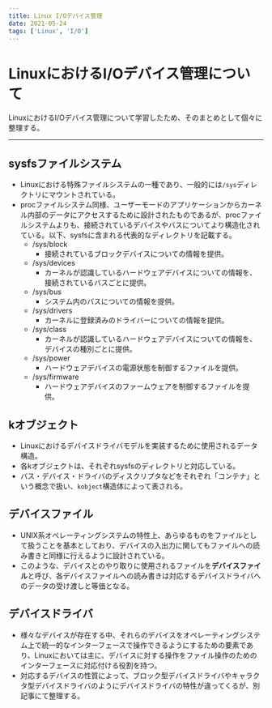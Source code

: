 ```yaml
---
title: Linux I/Oデバイス管理
date: 2021-05-24
tags: ['Linux', 'I/O']
---
```


# LinuxにおけるI/Oデバイス管理について
LinuxにおけるI/Oデバイス管理について学習したため、そのまとめとして個々に整理する。

---

## sysfsファイルシステム
- Linuxにおける特殊ファイルシステムの一種であり、一般的には`/sys`ディレクトリにマウントされている。
- procファイルシステム同様、ユーザーモードのアプリケーションからカーネル内部のデータにアクセスするために設計されたものであるが、procファイルシステムよりも、接続されているデバイスやバスについてより構造化されている。以下、sysfsに含まれる代表的なディレクトリを記載する。
  - /sys/block
	- 接続されているブロックデバイスについての情報を提供。
  - /sys/devices
	- カーネルが認識しているハードウェアデバイスについての情報を、接続されているバスごとに提供。
  - /sys/bus
    - システム内のバスについての情報を提供。
  - /sys/drivers
    - カーネルに登録済みのドライバーについての情報を提供。
  - /sys/class
    - カーネルが認識しているハードウェアデバイスについての情報を、デバイスの種別ごとに提供。
  - /sys/power
    - ハードウェアデバイスの電源状態を制御するファイルを提供。
  - /sys/firmware
    - ハードウェアデバイスのファームウェアを制御するファイルを提供。

## kオブジェクト
- Linuxにおけるデバイスドライバモデルを実装するために使用されるデータ構造。
- 各kオブジェクトは、それぞれsysfsのディレクトリと対応している。
- バス・デバイス・ドライバのディスクリプタなどをそれぞれ「コンテナ」という概念で扱い、`kobject`構造体によって表される。

## デバイスファイル
- UNIX系オペレーティングシステムの特性上、あらゆるものをファイルとして扱うことを基本としており、デバイスの入出力に関してもファイルへの読み書きと同様に行えるように設計されている。
- このような、デバイスとのやり取りに使用されるファイルを**デバイスファイル**と呼び、各デバイスファイルへの読み書きは対応するデバイスドライバへのデータの受け渡しと等価となる。

## デバイスドライバ
- 様々なデバイスが存在する中、それらのデバイスをオペレーティングシステム上で統一的なインターフェースで操作できるようにするための要素であり、Linuxにおいては主に、デバイスに対する操作をファイル操作のためのインターフェースに対応付ける役割を持つ。
- 対応するデバイスの性質によって、ブロック型デバイスドライバやキャラクタ型デバイスドライバのようにデバイスドライバの特性が違ってくるが、別記事にて整理する。
